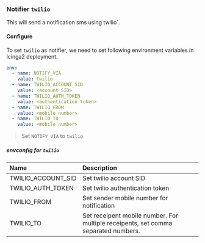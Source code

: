 ### Notifier `twilio`

This will send a notification sms using twilio`.

#### Configure

To set `twilio` as notifier, we need to set following environment variables in Icinga2 deployment.

```yaml
env:
  - name: NOTIFY_VIA
    value: twilio
  - name: TWILIO_ACCOUNT_SID
    value: <account SID>
  - name: TWILIO_AUTH_TOKEN
    value: <authentication token>
  - name: TWILIO_FROM
    value: <mobile number>
  - name: TWILIO_TO
    value: <mobile number>
```

> Set `NOTIFY_VIA` to `twilio`

##### envconfig for `twilio`

| Name                | Description                                                                        |
| :---                | :---                                                                               |
| TWILIO_ACCOUNT_SID  | Set twilio account SID                                                             |
| TWILIO_AUTH_TOKEN   | Set twilio authentication token                                                    |
| TWILIO_FROM         | Set sender mobile number for notification                                          |
| TWILIO_TO           | Set receipent mobile number. For multiple receipents, set comma separated numbers. |
